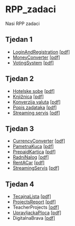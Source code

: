 # RPP_zadaci
Nasi RPP zadaci

## Tjedan 1
- [LoginAndRegistration](https://github.com/dojosipovic/RPP_zadaci/tree/master/LoginAndRegistration) [[pdf]](https://github.com/dojosipovic/RPP_zadaci/blob/master/PDFs/LoginAndRegistration.pdf)
- [MoneyConverter](https://github.com/dojosipovic/RPP_zadaci/tree/master/MoneyConverter) [[pdf]](https://github.com/dojosipovic/RPP_zadaci/blob/master/PDFs/MoneyConverter.pdf)
- [VotingSystem](https://github.com/dojosipovic/RPP_zadaci/tree/master/VotingSystem) [[pdf]](https://github.com/dojosipovic/RPP_zadaci/blob/master/PDFs/VotingSystem.pdf)

## Tjedan 2
- [Hotelske sobe](https://github.com/dojosipovic/RPP_zadaci/tree/master/HotelskeSobe) [[pdf]](https://github.com/dojosipovic/RPP_zadaci/blob/master/PDFs/Hotelske%20sobe%20(SD).pdf)
- [Knjižnica](https://github.com/dojosipovic/RPP_zadaci/tree/master/Knjiznica) [[pdf]](https://github.com/dojosipovic/RPP_zadaci/blob/master/PDFs/Knji%C5%BEnica%20(SD%2C%20AD).pdf)
- [Konverzija valuta](https://github.com/dojosipovic/RPP_zadaci/tree/master/KonverzijaValuta) [[pdf]](https://github.com/dojosipovic/RPP_zadaci/blob/master/PDFs/Konverzija%20valuta%20(SD).pdf)
- [Popis zadataka](https://github.com/dojosipovic/RPP_zadaci/tree/master/PopisZadataka) [[pdf]](https://github.com/dojosipovic/RPP_zadaci/blob/master/PDFs/Popis%20zadataka%20(AD).pdf)
- [Streaming servis](https://github.com/dojosipovic/RPP_zadaci/tree/master/StreamingServis) [[pdf]](https://github.com/dojosipovic/RPP_zadaci/blob/master/PDFs/Streaming%20servis%20(SD).pdf)

## Tjedan 3
- [CurrencyConverter](https://github.com/dojosipovic/RPP_zadaci/tree/master/CurrencyConverter) [[pdf]](https://github.com/dojosipovic/RPP_zadaci/blob/master/PDFs/CurrencyConverter%20(CD).pdf)
- [PametnaKuca](https://github.com/dojosipovic/RPP_zadaci/tree/master/PametnaKuca) [[pdf]](https://github.com/dojosipovic/RPP_zadaci/blob/master/PDFs/PametnaKu%C4%87a%20(CD).pdf)
- [PrepaidKartica](https://github.com/dojosipovic/RPP_zadaci/blob/master/PrepaidKartica/PrepaidForm.cs) [[pdf]](https://github.com/dojosipovic/RPP_zadaci/blob/master/PDFs/PrepaidKartica.pdf)
- [RadniNalog](https://github.com/dojosipovic/RPP_zadaci/blob/master/RadniNalog/RadniNalogForm.cs) [[pdf]](https://github.com/dojosipovic/RPP_zadaci/blob/master/PDFs/Radni%20nalog.pdf)
- [RentACar](https://github.com/dojosipovic/RPP_zadaci/blob/master/RentACar/RentACarForma.cs) [[pdf]](https://github.com/dojosipovic/RPP_zadaci/blob/master/PDFs/RentACar.pdf)
- [StreamingServis](https://github.com/dojosipovic/RPP_zadaci/tree/master/StreamingServis2) [[pdf]](https://github.com/dojosipovic/RPP_zadaci/blob/master/PDFs/StreamingServis%20(CD).pdf)

## Tjedan 4
 - [TecajnaLista](https://github.com/dojosipovic/RPP_zadaci/tree/master/TecajnaLista) [[pdf]](https://github.com/dojosipovic/RPP_zadaci/blob/master/PDFs/TecajnaLista.pdf)
 - [ProjectsReport](https://github.com/dojosipovic/RPP_zadaci/tree/master/ProjectsReport) [[pdf]](https://github.com/dojosipovic/RPP_zadaci/blob/master/PDFs/ProjectsReport.pdf)
 - TeacherProjects [[pdf]](https://github.com/dojosipovic/RPP_zadaci/blob/master/PDFs/TeacherProjects.pdf)
 - [UpravljackaPloca](https://github.com/dojosipovic/RPP_zadaci/tree/master/UpravljackaPloca) [[pdf]](https://github.com/dojosipovic/RPP_zadaci/blob/master/PDFs/UpravljckaPloca.pdf)
 - DigitalnaBrava [[pdf]](https://github.com/dojosipovic/RPP_zadaci/blob/master/PDFs/DigitalnaBrava.pdf)
